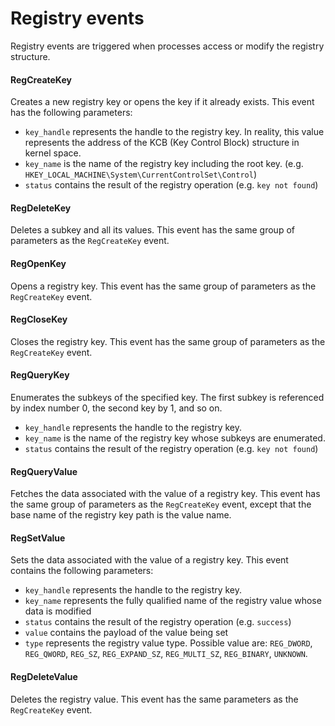 # Registry events

Registry events are triggered when processes access or modify the registry structure.

#### RegCreateKey

Creates a new registry key or opens the key if it already exists. This event has the following parameters:

- `key_handle` represents the handle to the registry key. In reality, this value represents the address of the KCB (Key Control Block) structure in kernel space.
- `key_name` is the name of the registry key including the root key. (e.g. `HKEY_LOCAL_MACHINE\System\CurrentControlSet\Control`)
- `status` contains the result of the registry operation (e.g. `key not found`)

#### RegDeleteKey

Deletes a subkey and all its values. This event has the same group of parameters as the `RegCreateKey` event.

#### RegOpenKey

Opens a registry key. This event has the same group of parameters as the `RegCreateKey` event.

#### RegCloseKey

Closes the registry key. This event has the same group of parameters as the `RegCreateKey` event.

#### RegQueryKey

Enumerates the subkeys of the specified key. The first subkey is referenced by index number 0, the second key by 1, and so on.

- `key_handle` represents the handle to the registry key.
- `key_name` is the name of the registry key whose subkeys are enumerated.
- `status` contains the result of the registry operation (e.g. `key not found`)

#### RegQueryValue

Fetches the data associated with the value of a registry key. This event has the same group of parameters as the `RegCreateKey` event, except that the base name of the registry key path is the value name.

#### RegSetValue

Sets the data associated with the value of a registry key. This event contains the following parameters:

- `key_handle` represents the handle to the registry key.
- `key_name` represents the fully qualified name of the registry value whose data is modified
- `status` contains the result of the registry operation (e.g. `success`)
- `value` contains the payload of the value being set
- `type` represents the registry value type. Possible value are: `REG_DWORD`, `REG_QWORD`, `REG_SZ`, `REG_EXPAND_SZ`, `REG_MULTI_SZ`, `REG_BINARY`, `UNKNOWN`.

#### RegDeleteValue

Deletes the registry value. This event has the same parameters as the `RegCreateKey` event.
